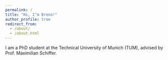 ```yaml
---
permalink: /
title: "Hi, I’m Breno!"
author_profile: true
redirect_from: 
  - /about/
  - /about.html
---
```


I am a PhD student at the Technical University of Munich (TUM), advised by Prof. Maximilian Schiffer.
